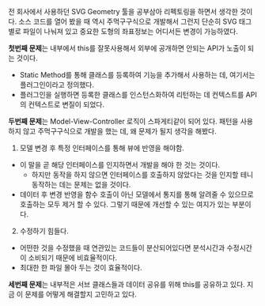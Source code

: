 전 회사에서 사용하던 SVG Geometry 툴을 공부삼아 리펙토링을 하면서 생각한 것이다.
소스 코드를 열어 봤을 때 역시 주먹구구식으로 개발해서 그런지 단순히 SVG 태그별로 파일이 나눠져 있고
중요한 도형의 좌표정보는 어디서든 변경이 가능하였다.

**첫번째 문제**는 내부에서 this를 잘못사용해서 외부에 공개하면 안되는 API가 노출이 되는 것이다.
  - Static Method를 통해 클래스를 등록하여 기능을 추가해서 사용하는 데, 여기서는 플러그인이라고 정의했다.
  - 플러그인을 실행하면 등록한 클래스를 인스턴스화하여 리턴하는 데 컨텍스트를 API의 컨텍스트로 변질이 되었다.

**두번째 문제**는 Model-View-Controller 로직이 스파게티같이 되어 있다. 패턴을 사용하지 않고 주먹구구식으로 개발을 했는 데, 왜 문제가 될지 생각을 해봤다.
1. 모델 변경 후 특정 인터페이스를 통해 뷰에 반영을 해야함.
  - 이 말을 곧 해당 인터페이스를 인지하면서 개발을 해야 한 것는 것이다.
    - 하지만 동작을 하지 않으면 인터페이스를 호출하지 않았다는 것을 인지할 테니 동작하는 데는 문제는 없을 것이다.
  - 데이터 후 변경 반영을 함수 호출이 아닌 모델에서 통지를 통해 알려줄 수 있으므로 호출하는 모두 제거 할 수 있다. 그렇기 때문에 개선할 수 있는 여지가 있는 부분이다.
2. 수정하기 힘들다.
  - 어떤한 것을 수정했을 때 연관있는 코드들이 분산되어있다면 분석시간과 수정시간이 소비되기 때문에 비효율적이다.
  - 최대한 한 파일 몰아 두는 것이 효율적이다.

**세번째 문제**는 내부적은 서브 클래스들과 데이터 공유를 위해 this를 공유하고 있다.
지금 이 문제를 어떻게 해결할지 고민하고 있다.